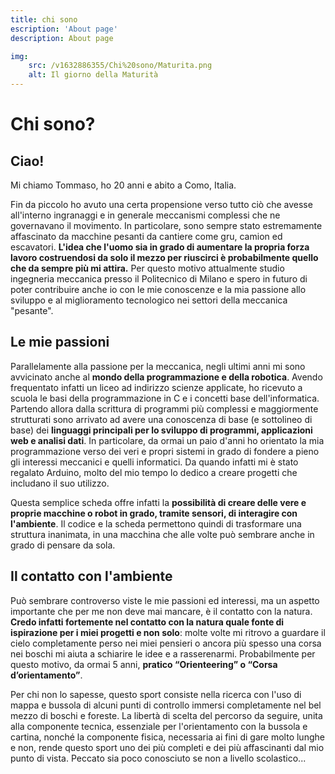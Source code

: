 ```yaml
---
title: chi sono
escription: 'About page'
description: About page

img: 
    src: /v1632886355/Chi%20sono/Maturita.png
    alt: Il giorno della Maturità
---
```


# Chi sono?

<cMedia type="img" s="/v1632886355/Chi%20sono/Maturita.png" a="Il giorno della Maturità"></cMedia>

## Ciao!

Mi chiamo Tommaso, ho 20 anni e abito a Como, Italia.

Fin da piccolo ho avuto una certa propensione verso tutto ciò che avesse all'interno ingranaggi e in generale meccanismi complessi che ne governavano il movimento. In particolare, sono sempre stato estremamente affascinato da macchine pesanti da cantiere come gru, camion ed escavatori.
**L'idea che l'uomo sia in grado di aumentare la propria forza lavoro costruendosi da solo il mezzo per riuscirci è probabilmente quello che da sempre più mi attira.** Per questo motivo attualmente studio ingegneria meccanica presso il Politecnico di Milano e spero in futuro di poter contribuire anche io con le mie conoscenze e la mia passione allo sviluppo e al miglioramento tecnologico nei settori della meccanica "pesante".

<cMedia type="img" s="/v1632886357/Chi%20sono/Ruspetta_4.png" c="L'ho detto che gli escavatori mi attirano?"></cMedia>

## Le mie passioni

Parallelamente alla passione per la meccanica, negli ultimi anni mi sono avvicinato anche al **mondo della programmazione e della robotica**. Avendo frequentato infatti un liceo ad indirizzo scienze applicate, ho ricevuto a scuola le basi della programmazione in C e i concetti base dell'informatica.
Partendo allora dalla scrittura di programmi più complessi e maggiormente strutturati sono arrivato ad avere una conoscenza di base (e sottolineo di base) dei **linguaggi principali per lo sviluppo di programmi, applicazioni web e analisi dati**.
In particolare, da ormai un paio d'anni ho orientato la mia programmazione verso dei veri e propri sistemi in grado di fondere a pieno gli interessi meccanici e quelli informatici. Da quando infatti mi è stato regalato Arduino, molto del mio tempo lo dedico a creare progetti che includano il suo utilizzo.

<cMedia type="img" s="https://www.robotstore.it/open2b/var/products/2/12/0-07c33bf0-500-Arduino-UNO-R3-con-microcontrollore-ATmega328.jpg" c="La scheda programmabile Arduino Uno" provider=""></cMedia>

Questa semplice scheda offre infatti la **possibilità di creare delle vere e proprie macchine o robot in grado, tramite sensori, di interagire con l'ambiente**. Il codice e la scheda permettono quindi di trasformare una struttura inanimata, in una macchina che alle volte può sembrare anche in grado di pensare da sola.

## Il contatto con l'ambiente

Può sembrare controverso viste le mie passioni ed interessi, ma un aspetto importante che per me non deve mai mancare, è il contatto con la natura. **Credo infatti fortemente nel contatto con la natura quale fonte di ispirazione per i miei progetti e non solo**: molte volte mi ritrovo a guardare il cielo completamente perso nei miei pensieri o ancora più spesso una corsa nei boschi mi aiuta a schiarire le idee e a rasserenarmi.
Probabilmente per questo motivo, da ormai 5 anni, **pratico “Orienteering” o “Corsa d’orientamento”**.

<cMedia type="img" s="/v1632886357/Chi%20sono/IMG_3798_3.jpg" c="Io impegnato durante una gara"></cMedia>

Per chi non lo sapesse, questo sport consiste nella ricerca con l'uso di mappa e bussola di alcuni punti di controllo immersi completamente nel bel mezzo di boschi e foreste. La libertà di scelta del percorso da seguire, unita alla componente tecnica, essenziale per l'orientamento con la bussola e cartina, nonché la componente fisica, necessaria ai fini di gare molto lunghe e non, rende questo sport uno dei più completi e dei più affascinanti dal mio punto di vista. Peccato sia poco conosciuto se non a livello scolastico...
